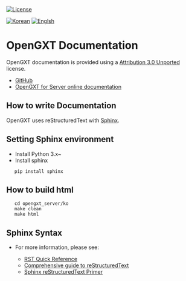 [![License](https://img.shields.io/badge/License-creative%20commons-brightgreen.svg)](https://github.com/geotools/geotools/blob/master/docs/LICENSE.md)

[![Korean](https://img.shields.io/badge/language-Korean-blue.svg)](#korean)
[![Englsh](https://img.shields.io/badge/language-English-orange.svg)](#english)

# OpenGXT Documentation

OpenGXT documentation is provided using a [Attribution 3.0 Unported](LICENSE.md) license.

  - [GitHub](https://github.com/mapplus/spatial_statistics_for_geotools_udig)
  - [OpenGXT for Server online documentation](http://www.mangosystem.com:8080/opengxt)

## How to write Documentation

OpenGXT uses reStructuredText with [Sphinx](http://www.sphinx-doc.org).

## Setting Sphinx environment
  - Install Python 3.x~
  - Install sphinx
```
   pip install sphinx
```

## How to build html
  
```
   cd opengxt_server/ko
   make clean
   make html
```

## Sphinx Syntax

  - For more information, please see:
    
      - [RST Quick Reference](http://docutils.sourceforge.net/docs/user/rst/quickref.html#section-structure)
      - [Comprehensive guide to reStructuredText](http://docutils.sourceforge.net/docs/ref/rst/restructuredtext.html)
      - [Sphinx reStructuredText Primer](http://www.sphinx-doc.org/rest.html)

